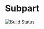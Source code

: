 # Subpart
[![Build Status](https://travis-ci.com/BeauTaapken/plusplanner-subpart.svg?token=AjWaPExx8NoK8cxRby45&branch=master)](https://travis-ci.com/BeauTaapken/plusplanner-subpart)
